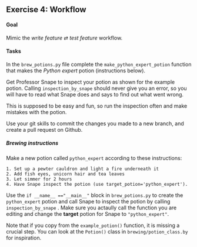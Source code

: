 ## Exercise 4: Workflow

#### Goal

Mimic the *write feature* ⇄ *test feature* workflow.

#### Tasks

In the `brew_potions.py` file complete the `make_python_expert_potion` function that makes the *Python expert* potion (instructions below).

Get Professor Snape to inspect your potion as shown for the example potion. Calling `inspection_by_snape` should never give you an error, so you will have to read what Snape does and says to find out what went wrong.

This is supposed to be easy and fun, so run the inspection often and make mistakes with the potion.

Use your git skills to commit the changes you made to a new branch, and create a pull request on Github.

##### Brewing instructions

Make a new potion called `python_expert` according to these instructions:

```
1. Set up a pewter cauldron and light a fire underneath it
2. Add fish eyes, unicorn hair and tea leaves
3. Let simmer for 2 hours
4. Have Snape inspect the potion (use target_potion='python_expert').
```

Use the `if __name__ =="__main__"` block in `brew_potions.py` to create the `python_expert` potion and call Snape to inspect the potion by calling `inspection_by_snape` . Make sure you actaully call the function you are editing and change the **target** potion for Snape to `"python_expert"`.

Note that if you copy from the `example_potion()` function, it is missing a crucial step. You can look at the `Potion()` class in `brewing/potion_class.by` for inspiration.
